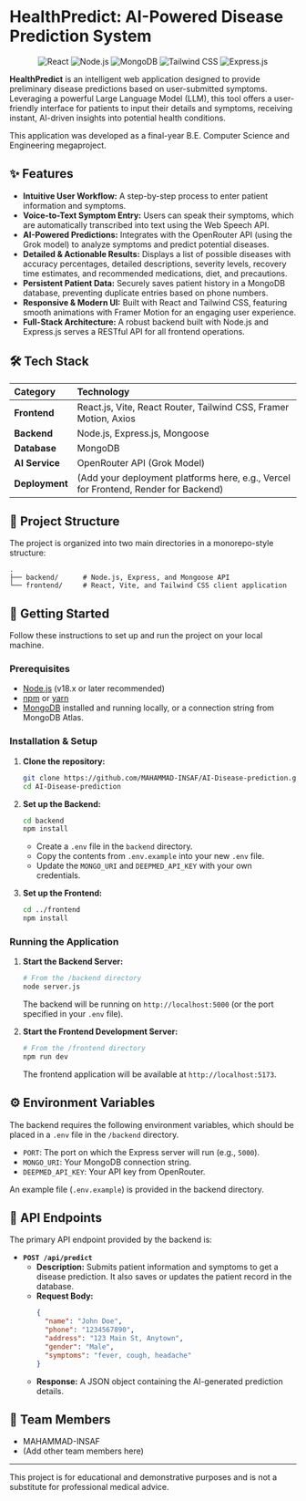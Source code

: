 # HealthPredict: AI-Powered Disease Prediction System

<div align="center">
  <img src="https://img.shields.io/badge/React-20232A?style=for-the-badge&logo=react&logoColor=61DAFB" alt="React"/>
  <img src="https://img.shields.io/badge/Node.js-339933?style=for-the-badge&logo=nodedotjs&logoColor=white" alt="Node.js"/>
  <img src="https://img.shields.io/badge/MongoDB-4EA94B?style=for-the-badge&logo=mongodb&logoColor=white" alt="MongoDB"/>
  <img src="https://img.shields.io/badge/Tailwind_CSS-38B2AC?style=for-the-badge&logo=tailwind-css&logoColor=white" alt="Tailwind CSS"/>
  <img src="https://img.shields.io/badge/Express.js-000000?style=for-the-badge&logo=express&logoColor=white" alt="Express.js"/>
</div>

**HealthPredict** is an intelligent web application designed to provide preliminary disease predictions based on user-submitted symptoms. Leveraging a powerful Large Language Model (LLM), this tool offers a user-friendly interface for patients to input their details and symptoms, receiving instant, AI-driven insights into potential health conditions.

This application was developed as a final-year B.E. Computer Science and Engineering megaproject.

## ✨ Features

-   **Intuitive User Workflow:** A step-by-step process to enter patient information and symptoms.
-   **Voice-to-Text Symptom Entry:** Users can speak their symptoms, which are automatically transcribed into text using the Web Speech API.
-   **AI-Powered Predictions:** Integrates with the OpenRouter API (using the Grok model) to analyze symptoms and predict potential diseases.
-   **Detailed & Actionable Results:** Displays a list of possible diseases with accuracy percentages, detailed descriptions, severity levels, recovery time estimates, and recommended medications, diet, and precautions.
-   **Persistent Patient Data:** Securely saves patient history in a MongoDB database, preventing duplicate entries based on phone numbers.
-   **Responsive & Modern UI:** Built with React and Tailwind CSS, featuring smooth animations with Framer Motion for an engaging user experience.
-   **Full-Stack Architecture:** A robust backend built with Node.js and Express.js serves a RESTful API for all frontend operations.

## 🛠️ Tech Stack

| Category      | Technology                                                                                             |
| :------------ | :----------------------------------------------------------------------------------------------------- |
| **Frontend**  | React.js, Vite, React Router, Tailwind CSS, Framer Motion, Axios                                       |
| **Backend**   | Node.js, Express.js, Mongoose                                                                          |
| **Database**  | MongoDB                                                                                                |
| **AI Service**| OpenRouter API (Grok Model)                                                                            |
| **Deployment**| (Add your deployment platforms here, e.g., Vercel for Frontend, Render for Backend)                    |

## 📂 Project Structure

The project is organized into two main directories in a monorepo-style structure:

```
.
├── backend/      # Node.js, Express, and Mongoose API
└── frontend/     # React, Vite, and Tailwind CSS client application
```

## 🚀 Getting Started

Follow these instructions to set up and run the project on your local machine.

### Prerequisites

-   [Node.js](https://nodejs.org/) (v18.x or later recommended)
-   [npm](https://www.npmjs.com/) or [yarn](https://yarnpkg.com/)
-   [MongoDB](https://www.mongodb.com/try/download/community) installed and running locally, or a connection string from MongoDB Atlas.

### Installation & Setup

1.  **Clone the repository:**
    ```bash
    git clone https://github.com/MAHAMMAD-INSAF/AI-Disease-prediction.git
    cd AI-Disease-prediction
    ```

2.  **Set up the Backend:**
    ```bash
    cd backend
    npm install
    ```
    -   Create a `.env` file in the `backend` directory.
    -   Copy the contents from `.env.example` into your new `.env` file.
    -   Update the `MONGO_URI` and `DEEPMED_API_KEY` with your own credentials.

3.  **Set up the Frontend:**
    ```bash
    cd ../frontend
    npm install
    ```

### Running the Application

1.  **Start the Backend Server:**
    ```bash
    # From the /backend directory
    node server.js
    ```
    The backend will be running on `http://localhost:5000` (or the port specified in your `.env` file).

2.  **Start the Frontend Development Server:**
    ```bash
    # From the /frontend directory
    npm run dev
    ```
    The frontend application will be available at `http://localhost:5173`.

## ⚙️ Environment Variables

The backend requires the following environment variables, which should be placed in a `.env` file in the `/backend` directory.

-   `PORT`: The port on which the Express server will run (e.g., `5000`).
-   `MONGO_URI`: Your MongoDB connection string.
-   `DEEPMED_API_KEY`: Your API key from OpenRouter.

An example file (`.env.example`) is provided in the backend directory.

## 📄 API Endpoints

The primary API endpoint provided by the backend is:

-   **`POST /api/predict`**
    -   **Description:** Submits patient information and symptoms to get a disease prediction. It also saves or updates the patient record in the database.
    -   **Request Body:**
        ```json
        {
          "name": "John Doe",
          "phone": "1234567890",
          "address": "123 Main St, Anytown",
          "gender": "Male",
          "symptoms": "fever, cough, headache"
        }
        ```
    -   **Response:** A JSON object containing the AI-generated prediction details.

## 👥 Team Members

-   MAHAMMAD-INSAF
-   (Add other team members here)

---

This project is for educational and demonstrative purposes and is not a substitute for professional medical advice.